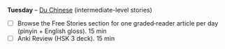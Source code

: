**Tuesday** – [Du Chinese](https://www.duchinese.net/story/free) (intermediate-level stories)
  - [ ] Browse the Free Stories section for one graded‐reader article per day (pinyin + English gloss). 15 min
  - [ ] Anki Review (HSK 3 deck). 15 min